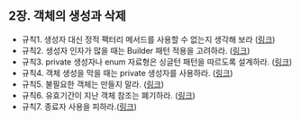 ## 2장. 객체의 생성과 삭제

- 규칙1. 생성자 대신 정적 팩터리 메서드를 사용할 수 없는지 생각해 보라 ([링크](rule1.md))
- 규칙2. 생성자 인자가 많을 때는 Builder 패턴 적용을 고려하라. ([링크](rule2.md))
- 규칙3. private 생성자나 enum 자료형은 싱글턴 패턴을 따르도록 설계하라. ([링크](rule3.md))
- 규칙4. 객체 생성을 막을 때는 private 생성자를 사용하라. ([링크](rule4.md))
- 규칙5. 불필요한 객체는 만들지 말라. ([링크](rule5.md))
- 규칙6. 유효기간이 지난 객체 참조는 폐기하라. ([링크](rule6.md))
- 규칙7. 종료자 사용을 피하라.([링크](rule7.md))
